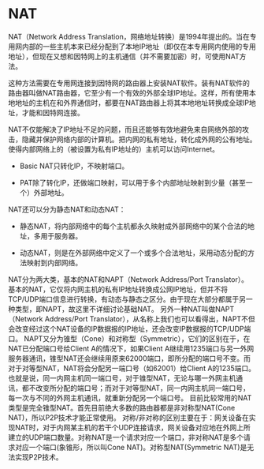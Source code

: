 # NAT #

NAT（Network Address Translation，网络地址转换）是1994年提出的。当在专用网内部的一些主机本来已经分配到了本地IP地址（即仅在本专用网内使用的专用地址），但现在又想和因特网上的主机通信（并不需要加密）时，可使用NAT方法。

这种方法需要在专用网连接到因特网的路由器上安装NAT软件。装有NAT软件的路由器叫做NAT路由器，它至少有一个有效的外部全球IP地址。这样，所有使用本地地址的主机在和外界通信时，都要在NAT路由器上将其本地地址转换成全球IP地址，才能和因特网连接。

NAT不仅能解决了lP地址不足的问题，而且还能够有效地避免来自网络外部的攻击，隐藏并保护网络内部的计算机。把内网的私有地址，转化成外网的公有地址。使得内部网络上的（被设置为私有IP地址的）主机可以访问Internet。


- Basic NAT只转化IP，不映射端口。

- PAT除了转化IP，还做端口映射，可以用于多个内部地址映射到少量（甚至一个）外部地址。

NAT还可以分为静态NAT和动态NAT：

- 静态NAT，将内部网络中的每个主机都永久映射成外部网络中的某个合法的地址，多用于服务器。

- 动态NAT，则是在外部网络中定义了一个或多个合法地址，采用动态分配的方法映射到内部网络。




NAT分为两大类，基本的NAT和NAPT（Network Address/Port Translator）。 基本的NAT，它仅将内网主机的私有IP地址转换成公网IP地址，但并不将TCP/UDP端口信息进行转换，有动态与静态之区分。由于现在大部分都属于另一种类型，即NAPT，故这里不详细讨论基础NAT。 另外一种NAT叫做NAPT（Network Address/Port Translator），从名称上我们也可以看得出，NAPT不但会改变经过这个NAT设备的IP数据报的IP地址，还会改变IP数据报的TCP/UDP端口。      NAPT又分为锥型（Cone）和对称型（Symmetric），它们的区别在于，在NAT已分配端口号给Client A的情况下，如果Client A继续用1235端口与另一外网服务器通讯，锥型NAT还会继续用原来62000端口，即所分配的端口号不变。而对于对等型NAT，NAT将会分配另一端口号（如62001）给Client A的1235端口。也就是说，同一内网主机同一端口号，对于锥型NAT，无论与哪一外网主机通讯，都不改变所分配的端口号；而对于对等型NAT，同一内网主机同一端口号，每一次与不同的外网主机通讯，就重新分配另一个端口号。     目前比较常用的NAT类型是完全锥型NAT。首先目前绝大多数的路由器都是非对称型NAT(Cone NAT)，所以P2P技术才能正常使用。 对称/非对称的区别主要在于：网关设备在实现NAT时，对于内网某主机的若干个UDP连接请求，网关设备对应地在外网上所建立的UDP端口数量。对称NAT是一个请求对应一个端口，非对称NAT是多个请求对应一个端口(象锥形，所以叫Cone NAT)。对称型NAT(Symmetric NAT)是无法实现P2P技术。